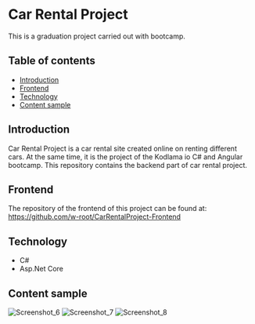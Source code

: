 # Car Rental Project
 This is a graduation project carried out with bootcamp.

## Table of contents

* [Introduction](#introduction)
* [Frontend](#frontend)
* [Technology](#technology)
* [Content sample](#content-sample)

## Introduction
Car Rental Project is a car rental site created online on renting different cars. At the same time, it is the project of the Kodlama io C# and Angular bootcamp. This repository contains the backend part of car rental project.


## Frontend

The repository of the frontend of this project can be found at: https://github.com/w-root/CarRentalProject-Frontend

## Technology

* C# 
* Asp.Net Core


## Content sample
![Screenshot_6](https://user-images.githubusercontent.com/83351907/195136289-2f814699-037d-4a77-9a8c-ca40446af6ca.png)
![Screenshot_7](https://user-images.githubusercontent.com/83351907/195136295-4734fddf-db4b-44df-a393-f275995bd949.png)
![Screenshot_8](https://user-images.githubusercontent.com/83351907/195136296-b805e770-4a61-494c-97d3-6985a3ca7848.png)


